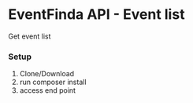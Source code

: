 EventFinda API - Event list
========================
Get event list 

### Setup ###
1. Clone/Download 
1. run composer install
1. access end point